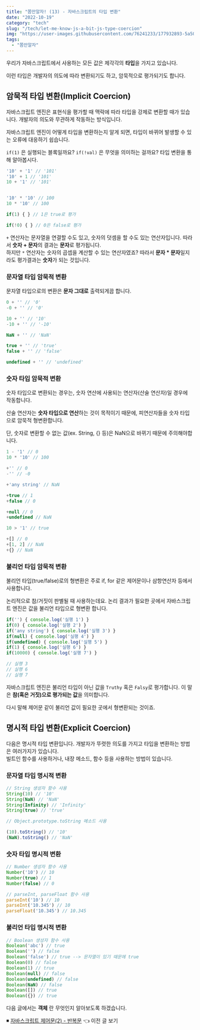 ```yaml
---
title: "쫌만알자! (13) - 자바스크립트의 타입 변환"
date: "2022-10-19"
category: "tech"
slug: "/tech/let-me-know-js-a-bit-js-type-coercion"
img: "https://user-images.githubusercontent.com/76241233/177932893-5a504b26-12e4-4ade-b1ce-1951d072ba82.jpg"
tags:
  - "쫌만알자"
---
```


우리가 자바스크립트에서 사용하는 모든 값은 제각각의 **타입**을 가지고 있습니다.

이런 타입은 개발자의 의도에 따라 변환되기도 하고, 암묵적으로 평가되기도 합니다.

## 암묵적 타입 변환(Implicit Coercion)

자바스크립트 엔진은 표현식을 평가할 때 맥락에 따라 타입을 강제로 변환할 때가 있습니다. 개발자의 의도와 무관하게 작동하는 방식입니다.

자바스크립트 엔진이 어떻게 타입을 변환하는지 알게 되면, 타입이 바뀌어 발생할 수 있는 오류에 대응하기 쉽습니다.

`if(1)` 은 실행되는 블록일까요? `if(!val)` 은 무엇을 의미하는 걸까요? 타입 변환을 통해 알아봅시다.

```javascript
'10' + '1' // '101'
'10' + 1 // '101'
10 + '1' // '101'


'10' * '10' // 100
10 * '10' // 100

if(1) { } // 1은 true로 평가

if(!0) { } // 0은 false로 평가
```

`+` 연산자는 문자열을 연결할 수도 있고, 숫자의 덧셈을 할 수도 있는 연산자입니다. 따라서 **숫자 + 문자**의 결과는 **문자**로 평가됩니다.   
하지만 `*` 연산자는 숫자의 곱셉을 계산할 수 있는 연산자였죠? 따라서 **문자 * 문자**일지라도 평가결과는 **숫자**가 되는 것입니다.

### 문자열 타입 암묵적 변환

문자열 타입으로의 변환은 **문자 그대로** 출력되게끔 합니다.

```javascript
0 + '' // '0'
-0 + '' // '0'

10 + '' // '10'
-10 + '' // '-10'

NaN + '' // 'NaN'

true + '' // 'true'
false + '' // 'false'

undefined + '' // 'undefined'
```

### 숫자 타입 암묵적 변환

숫자 타입으로 변환되는 경우는, 숫자 연산에 사용되는 연산자(산술 연산자)일 경우에 작동합니다.

산술 연산자는 **숫자 타입으로 연산**하는 것이 목적이기 때문에, 피연산자들을 숫자 타입으로 암묵적 형변환합니다.

단, 숫자로 변환할 수 없는 값(ex. String, {} 등)은 NaN으로 바뀌기 때문에 주의해야합니다.

```javascript
1 - '1' // 0
10 * '10' // 100

+'' // 0
-'' // -0

+'any string' // NaN

+true // 1
+false // 0

+null // 0
+undefined // NaN

10 > '1' // true

+[] // 0
+[1, 2] // NaN
+{} // NaN
```

### 불리언 타입 암묵적 변환

불리언 타입(true/false)로의 형변환은 주로 if, for 같은 제어문이나 삼항연산자 등에서 사용합니다.

논리적으로 참/거짓이 판별될 때 사용하는데요. 논리 결과가 필요한 곳에서 자바스크립트 엔진은 값을 불리언 타입으로 형변환 합니다.

```javascript
if('') { console.log('실행 1') }
if(0) { console.log('실행 2') }
if('any string') { console.log('실행 3') }
if(null) { console.log('실행 4') }
if(undefined) { console.log('실행 5') }
if(1) { console.log('실행 6') }
if(10000) { console.log('실행 7') }

// 실행 3
// 실행 6
// 실행 7
```

자바스크립트 엔진은 불리언 타입이 아닌 값을 `Truthy` 혹은 `Falsy`로 평가합니다. 이 말은 **참(혹은 거짓)으로 평가되는 값**을 의미합니다.

다시 말해 제어문 같이 불리언 값이 필요한 곳에서 형변환되는 것이죠.


## 명시적 타입 변환(Explicit Coercion)

다음은 명시적 타입 변환입니다. 개발자가 뚜렷한 의도를 가지고 타입을 변환하는 방법은 여러가지가 있습니다.   
빌트인 함수를 사용하거나, 내장 메소드, 함수 등을 사용하는 방법이 있습니다.

### 문자열 타입 명시적 변환

```javascript
// String 생성자 함수 사용
String(10) // '10'
String(NaN) // 'NaN'
String(Infinity) // 'Infinity'
String(true) // 'true'

// Object.prototype.toString 메소드 사용

(10).toString() // '10'
(NaN).toString() // 'NaN'
```

### 숫자 타입 명시적 변환

```javascript
// Number 생성자 함수 사용
Number('10') // 10
Number(true) // 1
Number(false) // 0

// parseInt, parseFloat 함수 사용
parseInt('10') // 10
parseInt('10.345') // 10
parseFloat('10.345') // 10.345
```

### 불리언 타입 명시적 변환

```javascript
// Boolean 생성자 함수 사용
Boolean('abc') // true
Boolean('') // false
Boolean('false') // true --> 문자열이 있기 때문에 true
Boolean(0) // false
Boolean(1) // true
Boolean(null) // false
Boolean(undefined) // false
Boolean(NaN) // false
Boolean([]) // true
Boolean({}) // true
```

다음 글에서는 **객체** 란 무엇인지 알아보도록 하겠습니다.

◾ [자바스크립트 제어문(2) - 반복문](/tech/let-me-know-js-a-bit-js-control-flow-statement-loop) 👈 이전 글 보기
